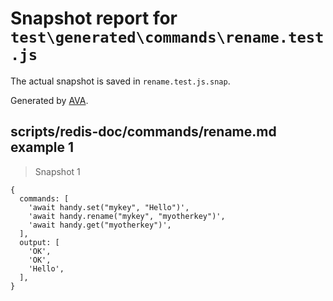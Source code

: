 # Snapshot report for `test\generated\commands\rename.test.js`

The actual snapshot is saved in `rename.test.js.snap`.

Generated by [AVA](https://ava.li).

## scripts/redis-doc/commands/rename.md example 1

> Snapshot 1

    {
      commands: [
        'await handy.set("mykey", "Hello")',
        'await handy.rename("mykey", "myotherkey")',
        'await handy.get("myotherkey")',
      ],
      output: [
        'OK',
        'OK',
        'Hello',
      ],
    }
